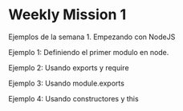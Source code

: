 # Weekly Mission 1

Ejemplos de la semana 1. Empezando con NodeJS

Ejemplo 1: Definiendo el primer modulo en node.

Ejemplo 2: Usando exports y require

Ejemplo 3: Usando module.exports

Ejemplo 4: Usando constructores y this
